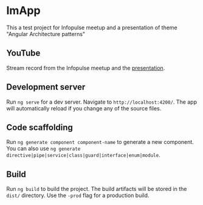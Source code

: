 # ImApp

This a test project for Infopulse meetup and a presentation of theme "Angular Architecture patterns" 

## YouTube

Stream record from the Infopulse meetup and the [presentation](https://www.youtube.com/watch?v=g5EY1GSro8E&t=13470s).  

## Development server

Run `ng serve` for a dev server. Navigate to `http://localhost:4200/`. The app will automatically reload if you change any of the source files.

## Code scaffolding

Run `ng generate component component-name` to generate a new component. You can also use `ng generate directive|pipe|service|class|guard|interface|enum|module`.

## Build

Run `ng build` to build the project. The build artifacts will be stored in the `dist/` directory. Use the `-prod` flag for a production build.
